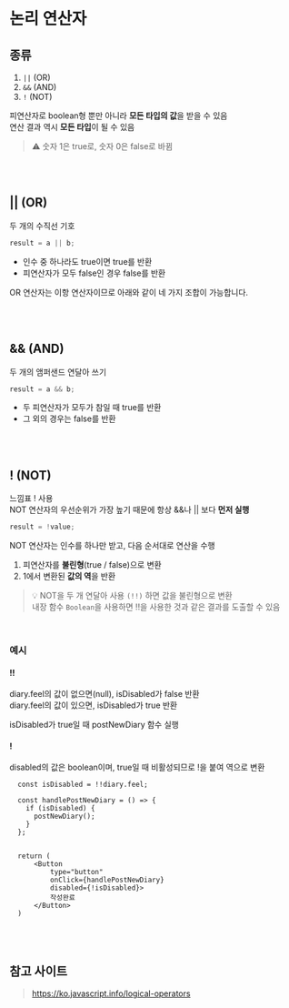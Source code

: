 # 논리 연산자

## 종류

1. `||` (OR)
2. `&&` (AND)
3. `!` (NOT)

피연산자로 boolean형 뿐만 아니라 **모든 타입의 값**을 받을 수 있음     
연산 결과 역시 **모든 타입**이 될 수 있음 

> ⚠️ 숫자 1은 true로, 숫자 0은 false로 바뀜 

<br><br>

## || (OR) 

두 개의 수직선 기호

```js
result = a || b;
```

* 인수 중 하나라도 true이면 true를 반환
* 피연산자가 모두 false인 경우 false를 반환

OR 연산자는 이항 연산자이므로 아래와 같이 네 가지 조합이 가능합니다.

<br><br>

## && (AND)

두 개의 앰퍼샌드 연달아 쓰기

```js
result = a && b;
```

* 두 피연산자가 모두가 참일 때 true를 반환
* 그 외의 경우는 false를 반환

<br><br>

## ! (NOT)

느낌표 ! 사용  
NOT 연산자의 우선순위가 가장 높기 때문에 항상 &&나 || 보다 **먼저 실행**

```js
result = !value;
```

NOT 연산자는 인수를 하나만 받고, 다음 순서대로 연산을 수행

1. 피연산자를 **불린형**(true / false)으로 변환 
2. 1에서 변환된 **값의 역**을 반환

> 💡 NOT을 두 개 연달아 사용 `(!!)` 하면 값을 불린형으로 변환  
> 내장 함수 `Boolean`을 사용하면 !!을 사용한 것과 같은 결과를 도출할 수 있음

<br>

### 예시

#### !!

diary.feel의 값이 없으면(null), isDisabled가 false 반환    
diary.feel의 값이 있으면, isDisabled가 true 반환  

isDisabled가 true일 때 postNewDiary 함수 실행 


#### !

disabled의 값은 boolean이며, true일 때 비활성되므로 !을 붙여 역으로 변환


```tsx
  const isDisabled = !!diary.feel;

  const handlePostNewDiary = () => {
    if (isDisabled) {
      postNewDiary();
    }
  };
  
  
  return (
      <Button 
          type="button"
          onClick={handlePostNewDiary}
          disabled={!isDisabled}>
          작성완료
      </Button>
  )
```

<br><br>

## 참고 사이트

> https://ko.javascript.info/logical-operators
